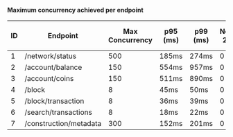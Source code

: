 **Maximum concurrency achieved per endpoint**

| ID  | Endpoint               | Max Concurrency | p95 (ms) | p99 (ms) | Non-2xx | Error Rate (%) | Reqs/sec |
| --- | ---------------------- | --------------- | -------- | -------- | ------- | -------------- | -------- |
| 1   | /network/status        | 500             | 185ms    | 274ms    | 0       | 0.00%          | 5842.36  |
| 2   | /account/balance       | 150             | 554ms    | 957ms    | 0       | 0.00%          | 301.71   |
| 3   | /account/coins         | 150             | 511ms    | 890ms    | 0       | 0.00%          | 323.91   |
| 4   | /block                 | 8               | 45ms     | 50ms     | 0       | 0.00%          | 212.68   |
| 5   | /block/transaction     | 8               | 36ms     | 39ms     | 0       | 0.00%          | 255.65   |
| 6   | /search/transactions   | 8               | 18ms     | 22ms     | 0       | 0.00%          | 743.97   |
| 7   | /construction/metadata | 300             | 152ms    | 201ms    | 0       | 0.00%          | 6305.56  |
